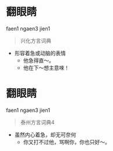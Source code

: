 # 翻眼睛
faen1 ngaen3 jien1
> 兴化方言词典
- 形容着急或动脑的表情
  - 他急得直～。
  - 他在下～想主意唻！

# 翻眼睛
faen1 ngaen3 jien1
> 泰州方言词典4
- 虽然内心着急，却无可奈何
  - 你又打不过他，骂啊你，你也只好～。
